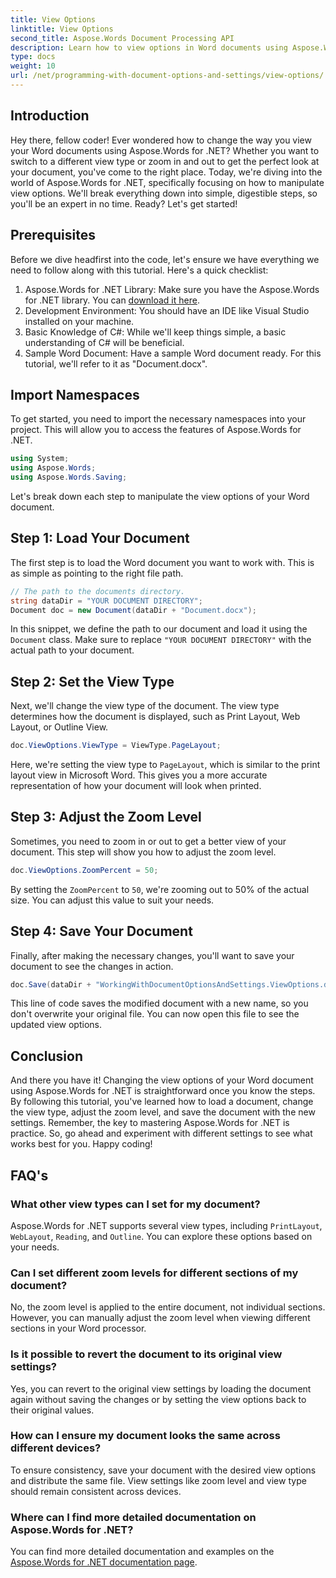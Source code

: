 ```yaml
---
title: View Options
linktitle: View Options
second_title: Aspose.Words Document Processing API
description: Learn how to view options in Word documents using Aspose.Words for .NET. This guide covers setting view types, adjusting zoom levels, and saving your document.
type: docs
weight: 10
url: /net/programming-with-document-options-and-settings/view-options/
---
```

## Introduction

Hey there, fellow coder! Ever wondered how to change the way you view your Word documents using Aspose.Words for .NET? Whether you want to switch to a different view type or zoom in and out to get the perfect look at your document, you've come to the right place. Today, we're diving into the world of Aspose.Words for .NET, specifically focusing on how to manipulate view options. We'll break everything down into simple, digestible steps, so you'll be an expert in no time. Ready? Let's get started!

## Prerequisites

Before we dive headfirst into the code, let's ensure we have everything we need to follow along with this tutorial. Here's a quick checklist:

1. Aspose.Words for .NET Library: Make sure you have the Aspose.Words for .NET library. You can [download it here](https://releases.aspose.com/words/net/).
2. Development Environment: You should have an IDE like Visual Studio installed on your machine.
3. Basic Knowledge of C#: While we'll keep things simple, a basic understanding of C# will be beneficial.
4. Sample Word Document: Have a sample Word document ready. For this tutorial, we'll refer to it as "Document.docx".

## Import Namespaces

To get started, you need to import the necessary namespaces into your project. This will allow you to access the features of Aspose.Words for .NET.

```csharp
using System;
using Aspose.Words;
using Aspose.Words.Saving;
```

Let's break down each step to manipulate the view options of your Word document.

## Step 1: Load Your Document

The first step is to load the Word document you want to work with. This is as simple as pointing to the right file path.

```csharp
// The path to the documents directory.
string dataDir = "YOUR DOCUMENT DIRECTORY";
Document doc = new Document(dataDir + "Document.docx");
```

In this snippet, we define the path to our document and load it using the `Document` class. Make sure to replace `"YOUR DOCUMENT DIRECTORY"` with the actual path to your document.

## Step 2: Set the View Type

Next, we'll change the view type of the document. The view type determines how the document is displayed, such as Print Layout, Web Layout, or Outline View.

```csharp
doc.ViewOptions.ViewType = ViewType.PageLayout;
```

Here, we're setting the view type to `PageLayout`, which is similar to the print layout view in Microsoft Word. This gives you a more accurate representation of how your document will look when printed.

## Step 3: Adjust the Zoom Level

Sometimes, you need to zoom in or out to get a better view of your document. This step will show you how to adjust the zoom level.

```csharp
doc.ViewOptions.ZoomPercent = 50;
```

By setting the `ZoomPercent` to `50`, we're zooming out to 50% of the actual size. You can adjust this value to suit your needs.

## Step 4: Save Your Document

Finally, after making the necessary changes, you'll want to save your document to see the changes in action.

```csharp
doc.Save(dataDir + "WorkingWithDocumentOptionsAndSettings.ViewOptions.docx");
```

This line of code saves the modified document with a new name, so you don't overwrite your original file. You can now open this file to see the updated view options.

## Conclusion

And there you have it! Changing the view options of your Word document using Aspose.Words for .NET is straightforward once you know the steps. By following this tutorial, you've learned how to load a document, change the view type, adjust the zoom level, and save the document with the new settings. Remember, the key to mastering Aspose.Words for .NET is practice. So, go ahead and experiment with different settings to see what works best for you. Happy coding!

## FAQ's

### What other view types can I set for my document?

Aspose.Words for .NET supports several view types, including `PrintLayout`, `WebLayout`, `Reading`, and `Outline`. You can explore these options based on your needs.

### Can I set different zoom levels for different sections of my document?

No, the zoom level is applied to the entire document, not individual sections. However, you can manually adjust the zoom level when viewing different sections in your Word processor.

### Is it possible to revert the document to its original view settings?

Yes, you can revert to the original view settings by loading the document again without saving the changes or by setting the view options back to their original values.

### How can I ensure my document looks the same across different devices?

To ensure consistency, save your document with the desired view options and distribute the same file. View settings like zoom level and view type should remain consistent across devices.

### Where can I find more detailed documentation on Aspose.Words for .NET?

You can find more detailed documentation and examples on the [Aspose.Words for .NET documentation page](https://reference.aspose.com/words/net/).
